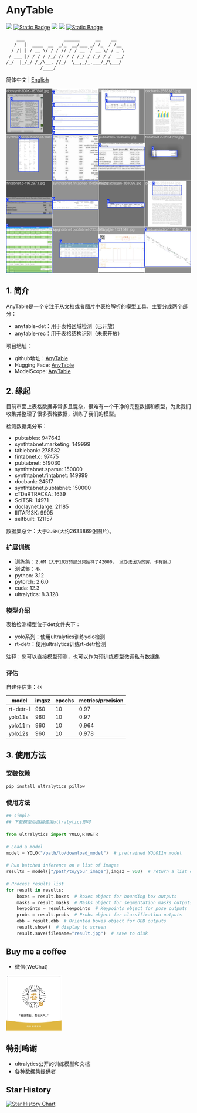 # AnyTable

<a href="https://huggingface.co/anyforge/anytable" target="_blank"><img src="https://img.shields.io/badge/%F0%9F%A4%97-HuggingFace-blue"></a>
<a href="https://www.modelscope.cn/models/anyforge/anytable" target="_blank"><img alt="Static Badge" src="https://img.shields.io/badge/%E9%AD%94%E6%90%AD-ModelScope-blue"></a>
<a href=""><img src="https://img.shields.io/badge/Python->=3.6-aff.svg"></a>
<a href=""><img src="https://img.shields.io/badge/OS-Linux%2C%20Win%2C%20Mac-pink.svg"></a>
<a href=""><img alt="Static Badge" src="https://img.shields.io/badge/engine-cpu_gpu_onnxruntime-blue"></a>

```
    ___               ______      __    __   
   /   |  ____  __  _/_  __/___ _/ /_  / /__ 
  / /| | / __ \/ / / // / / __ `/ __ \/ / _ \
 / ___ |/ / / / /_/ // / / /_/ / /_/ / /  __/
/_/  |_/_/ /_/\__, //_/  \__,_/_.___/_/\___/ 
             /____/                          

```

简体中文 | [English](./README_en.md)

<div align="left">
    <img src="./assets/sample1.jpg">
</div>


## 1. 简介

AnyTable是一个专注于从文档或者图片中表格解析的模型工具，主要分成两个部分：
- anytable-det：用于表格区域检测（已开放）
- anytable-rec：用于表格结构识别（未来开放）

项目地址：
- github地址：[AnyTable](https://github.com/anyforge/anytable)
- Hugging Face: [AnyTable](https://huggingface.co/anyforge/anytable)
- ModelScope: [AnyTable](https://www.modelscope.cn/models/anyforge/anytable)

## 2. 缘起

目前市面上表格数据非常多且混杂，很难有一个干净的完整数据和模型，为此我们收集并整理了很多表格数据，训练了我们的模型。

检测数据集分布：

- pubtables: 947642
- synthtabnet.marketing: 149999
- tablebank: 278582
- fintabnet.c: 97475
- pubtabnet: 519030
- synthtabnet.sparse: 150000
- synthtabnet.fintabnet: 149999
- docbank: 24517
- synthtabnet.pubtabnet: 150000
- cTDaRTRACKA: 1639
- SciTSR: 14971
- doclaynet.large: 21185
- IIITAR13K: 9905
- selfbuilt: 121157

数据集总计：大于`2.6M`(大约2633869张图片)。

### 扩展训练

- 训练集：`2.6M（大于10万的部分只抽样了42000， 没办法因为贫穷，卡有限。）`
- 测试集：`4k`
- python: 3.12
- pytorch: 2.6.0
- cuda: 12.3
- ultralytics: 8.3.128

### 模型介绍

表格检测模型位于det文件夹下：
- yolo系列：使用ultralytics训练yolo检测
- rt-detr：使用ultralytics训练rt-detr检测

注释：您可以直接模型预测，也可以作为预训练模型微调私有数据集

### 评估

自建评估集：`4K`

| model | imgsz | epochs | metrics/precision |
|---|---|---|---|
|rt-detr-l|960|10|0.97|
|yolo11s|960|10|0.97|
|yolo11m|960|10|0.964|
|yolo12s|960|10|0.978|


## 3. 使用方法

### 安装依赖

```bash
pip install ultralytics pillow
```

### 使用方法

```python
## simple
## 下载模型后直接使用ultralytics即可

from ultralytics import YOLO,RTDETR

# Load a model
model = YOLO("/path/to/download_model")  # pretrained YOLO11n model

# Run batched inference on a list of images
results = model(["/path/to/your_image"],imgsz = 960)  # return a list of Results objects

# Process results list
for result in results:
    boxes = result.boxes  # Boxes object for bounding box outputs
    masks = result.masks  # Masks object for segmentation masks outputs
    keypoints = result.keypoints  # Keypoints object for pose outputs
    probs = result.probs  # Probs object for classification outputs
    obb = result.obb  # Oriented boxes object for OBB outputs
    result.show()  # display to screen
    result.save(filename="result.jpg")  # save to disk

```

## Buy me a coffee

- 微信(WeChat)

<div align="left">
    <img src="./zanshan.jpg" width="30%" height="30%">
</div>

## 特别鸣谢
- ultralytics公开的训练模型和文档
- 各种数据集提供者

## Star History

[![Star History Chart](https://api.star-history.com/svg?repos=anyforge/anytable&type=Date)](https://www.star-history.com/#anyforge/anytable&Date)
